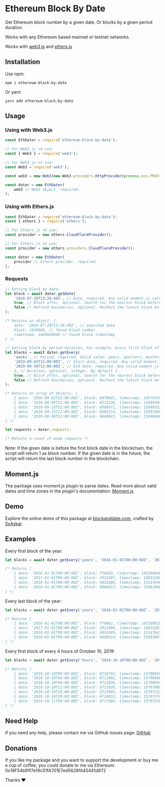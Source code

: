 # Ethereum Block By Date

Get Ethereum block number by a given date. Or blocks by a given period duration.

Works with any Ethereum based mainnet or testnet networks.

Works with [web3.js](https://web3js.readthedocs.io/) and [ethers.js](https://docs.ethers.io/)

## Installation

Use npm:

```
npm i ethereum-block-by-date
```

Or yarn:

```
yarn add ethereum-block-by-date
```

## Usage

### Using with Web3.js

```javascript
const EthDater = require('ethereum-block-by-date');

// For Web3.js v4 use:
const { Web3 } = require('web3');

// For Web3.js v1 use:
const Web3 = require('web3');

const web3 = new Web3(new Web3.providers.HttpProvider(process.env.PROVIDER));

const dater = new EthDater(
    web3 // Web3 object, required.
);
```

### Using with Ethers.js

```javascript
const EthDater = require('ethereum-block-by-date');
const { ethers } = require('ethers');

// For Ethers.js v6 use:
const provider = new ethers.CloudflareProvider();

// For Ethers.js v5 use:
const provider = new ethers.providers.CloudflareProvider();

const dater = new EthDater(
    provider // Ethers provider, required.
);
```

### Requests

```javascript
// Getting block by date:
let block = await dater.getDate(
    '2016-07-20T13:20:40Z', // Date, required. Any valid moment.js value: string, milliseconds, Date() object, moment() object.
    true, // Block after, optional. Search for the nearest block before or after the given date. By default true.
    false // Refresh boundaries, optional. Recheck the latest block before request. By default false.
);

/* Returns an object: {
    date: '2016-07-20T13:20:40Z', // searched date
    block: 1920000, // found block number
    timestamp: 1469020840 // found block timestamp
} */

// Getting block by period duration. For example: every first block of Monday's noons of October 2019.
let blocks = await dater.getEvery(
    'weeks', // Period, required. Valid value: years, quarters, months, weeks, days, hours, minutes
    '2019-09-02T12:00:00Z', // Start date, required. Any valid moment.js value: string, milliseconds, Date() object, moment() object.
    '2019-09-30T12:00:00Z', // End date, required. Any valid moment.js value: string, milliseconds, Date() object, moment() object.
    1, // Duration, optional, integer. By default 1.
    true, // Block after, optional. Search for the nearest block before or after the given date. By default true.
    false // Refresh boundaries, optional. Recheck the latest block before request. By default false.
);

/* Returns an array of objects: [
    { date: '2019-09-02T12:00:00Z', block: 8470641, timestamp: 1567425601 },
    { date: '2019-09-09T12:00:00Z', block: 8515536, timestamp: 1568030405 },
    { date: '2019-09-16T12:00:00Z', block: 8560371, timestamp: 1568635207 },
    { date: '2019-09-23T12:00:00Z', block: 8605314, timestamp: 1569240009 },
    { date: '2019-09-30T12:00:00Z', block: 8649923, timestamp: 1569844804 }
] */

let requests = dater.requests;

/* Returns a count of made requests */
```

Note: if the given date is before the first block date in the blockchain, the script will return 1 as block number. If the given date is in the future, the script will return the last block number in the blockchain.

## Moment.js

The package uses moment.js plugin to parse dates. Read more about valid dates and time zones in the plugin's documentation: [Moment.js](https://momentjs.com/docs/)

## Demo

Explore the online demo of this package at [blockanddate.com](https://www.blockanddate.com/), crafted by [0xAskar](https://github.com/0xAskar).

## Examples

Every first block of the year:
```javascript
let blocks = await dater.getEvery('years', '2016-01-01T00:00:00Z', '2019-01-01T00:00:00Z');

/* Returns [
    { date: '2016-01-01T00:00:00Z', block: 778483, timestamp: 1451606404 },
    { date: '2017-01-01T00:00:00Z', block: 2912407, timestamp: 1483228803 },
    { date: '2018-01-01T00:00:00Z', block: 4832686, timestamp: 1514764802 },
    { date: '2019-01-01T00:00:00Z', block: 6988615, timestamp: 1546300801 }
] */
```

Every last block of the year:
```javascript
let blocks = await dater.getEvery('years', '2016-01-01T00:00:00Z', '2019-01-01T00:00:00Z', 1, false);

/* Returns [
    { date: '2016-01-01T00:00:00Z', block: 778482, timestamp: 1451606392 },
    { date: '2017-01-01T00:00:00Z', block: 2912406, timestamp: 1483228771 },
    { date: '2018-01-01T00:00:00Z', block: 4832685, timestamp: 1514764787 },
    { date: '2019-01-01T00:00:00Z', block: 6988614, timestamp: 1546300782 }
] */
```

Every first block of every 4 hours of October 10, 2019:
```javascript
let blocks = await dater.getEvery('hours', '2019-10-10T00:00:00Z', '2019-10-11T00:00:00Z', 4);

/* Returns [
    { date: '2019-10-10T00:00:00Z', block: 8710742, timestamp: 1570665639 },
    { date: '2019-10-10T04:00:00Z', block: 8711802, timestamp: 1570680002 },
    { date: '2019-10-10T08:00:00Z', block: 8712836, timestamp: 1570694401 },
    { date: '2019-10-10T12:00:00Z', block: 8713926, timestamp: 1570708806 },
    { date: '2019-10-10T16:00:00Z', block: 8715001, timestamp: 1570723236 },
    { date: '2019-10-10T20:00:00Z', block: 8716033, timestamp: 1570737614 },
    { date: '2019-10-11T00:00:00Z', block: 8717086, timestamp: 1570752000 }
] */
```

## Need Help

If you need any help, please contact me via GitHub issues page: [GitHub](https://github.com/monosux/ethereum-block-by-date/issues)

## Donations

If you like my package and you want to support the development or buy me a cup of coffee, you could donate to me via Ethereum: 0x18F54b91f7e19c51fA701E7ed5628fA45441d872

Thanks ❤️